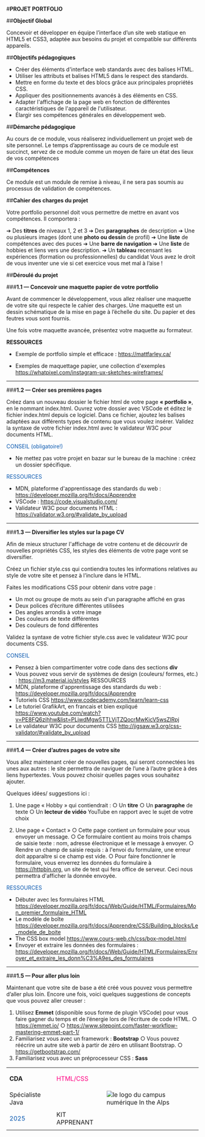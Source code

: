 #**PROJET PORTFOLIO**

##**Objectif Global**

Concevoir et développer en équipe l’interface d’un site web statique en HTML5 et CSS3, adaptée
aux besoins du projet et compatible sur différents appareils.

##**Objectifs pédagogiques**

- Créer des éléments d'interface web standards avec des balises HTML.
- Utiliser les attributs et balises HTML5 dans le respect des standards.
- Mettre en forme du texte et des blocs grâce aux principales propriétés CSS.
- Appliquer des positionnements avancés à des éléments en CSS.
- Adapter l'affichage de la page web en fonction de différentes caractéristiques de l'appareil
de l'utilisateur.
- Élargir ses compétences générales en développement web.

##**Démarche pédagogique**

Au cours de ce module, vous réaliserez individuellement un projet web de site personnel. Le temps
d’apprentissage au cours de ce module est succinct, servez de ce module comme un moyen de faire
un état des lieux de vos compétences

##**Compétences**

Ce module est un module de remise à niveau, il ne sera pas soumis au processus de validation de
compétences.

##**Cahier des charges du projet**

Votre portfolio personnel doit vous permettre de mettre en avant vos compétences. Il
comportera : </br>
<p style="background-color: #bccee2">

➔ Des **titres** de niveaux 1, 2 et 3
➔ Des **paragraphes** de description
➔ Une ou plusieurs images (dont une **photo ou dessin** de profil)
➔ Une **liste** de compétences avec des puces
➔ Une **barre de navigation**
➔ Une **liste** de hobbies et liens vers une description.
➔ Un **tableau** recensant les expériences (formation ou professionnelles) du
candidat
Vous avez le droit de vous inventer une vie si cet exercice vous met mal à l’aise !
</p>

##**Déroulé du projet**

###**1.1 — Concevoir une maquette papier de votre portfolio**

Avant de commencer le développement, vous allez réaliser une maquette de votre site qui
respecte le cahier des charges. Une maquette est un dessin schématique de la mise en page à
l’échelle du site. Du papier et des feutres vous sont fournis.

Une fois votre maquette avancée, présentez votre maquette au formateur.

**RESSOURCES**

- Exemple de portfolio simple et efficace :
https://mattfarley.ca/

- Exemples de maquettage papier, une collection d'exemples https://whatpixel.com/instagram-ux-sketches-wireframes/
  
------------------------------------------------------

###**1.2 — Créer ses premières pages**

Créez dans un nouveau dossier le fichier html de votre page **« portfolio »**, en le nommant
index.html. Ouvrez votre dossier avec VSCode et éditez le fichier index.html depuis ce
logiciel.
Dans ce fichier, ajoutez les balises adaptées aux différents types de contenu que vous voulez
insérer. Validez la syntaxe de votre fichier index.html avec le validateur W3C pour documents
HTML.

<p style="color: #0b59b0;">CONSEIL (obligatoire!)</p>

- Ne mettez pas votre projet en bazar sur le bureau de la machine : créez un dossier spécifique.

<p style="color: #0b59b0;">RESSOURCES</p>

- MDN, plateforme d'apprentissage des standards du web :
https://developer.mozilla.org/fr/docs/Apprendre
- VSCode : https://code.visualstudio.com/
- Validateur W3C pour documents HTML : https://validator.w3.org/#validate_by_upload

------------------------------------------------------

###**1.3 — Diversifier les styles sur la page CV**

Afin de mieux structurer l'affichage de votre contenu et de découvrir de nouvelles propriétés CSS,
les styles des éléments de votre page vont se diversifier.

Créez un fichier style.css qui contiendra toutes les informations relatives au style de votre site
et pensez à l’inclure dans le HTML.

Faites les modifications CSS pour obtenir dans votre page :

- Un mot ou groupe de mots au sein d'un paragraphe affiché en gras
- Deux polices d’écriture différentes utilisées
- Des angles arrondis à votre image
- Des couleurs de texte différentes
- Des couleurs de fond différentes
  
Validez la syntaxe de votre fichier style.css avec le validateur W3C pour documents CSS.

<p style="color: #0b59b0;">CONSEIL</p>

- Pensez à bien compartimenter votre code dans des sections **div**
- Vous pouvez vous servir de systèmes de design (couleurs/ formes, etc.) :
https://m3.material.io/styles
RESSOURCES
- MDN, plateforme d'apprentissage des standards du web :
https://developer.mozilla.org/fr/docs/Apprendre
- Tutoriels CSS
https://www.codecademy.com/learn/learn-css
- Le tutoriel GrafikArt, en francais et bien expliqué
https://www.youtube.com/watch?v=PE8FQ6zihhw&list=PLjwdMgw5TTLVjTZQocrMwKicV5wsZlRpj
- Le validateur W3C pour documents CSS
http://jigsaw.w3.org/css-validator/#validate_by_upload

------------------------------------------------------

###**1.4 — Créer d’autres pages de votre site**

Vous allez maintenant créer de nouvelles pages, qui seront connectées les unes aux autres : le site
permettra de naviguer de l’une à l’autre grâce à des liens hypertextes. Vous pouvez choisir quelles
pages vous souhaitez ajouter.

Quelques idées/ suggestions ici :

1. Une page « Hobby » qui contiendrait :
    ○ Un **titre**
    ○ Un **paragraphe** de texte
    ○ Un **lecteur de vidéo** YouTube en rapport avec le sujet de votre choix

2. Une page « Contact »
    ○ Cette page contient un formulaire pour vous envoyer un message.
    ○ Ce formulaire contient au moins trois champs de saisie texte : nom, adresse
    électronique et le message à envoyer.
    ○ Rendre un champ de saisie requis : à l'envoi du formulaire, une erreur doit apparaître
    si ce champ est vide.
    ○ Pour faire fonctionner le formulaire, vous enverrez les données du formulaire à
    https://httpbin.org, un site de test qui fera office de serveur. Ceci nous permettra
    d'afficher la donnée envoyée.

<p style="color: #0b59b0;">RESSOURCES</p>

- Débuter avec les formulaires HTML
https://developer.mozilla.org/fr/docs/Web/Guide/HTML/Formulaires/Mon_premier_formulaire_HTML
- Le modèle de boîte
https://developer.mozilla.org/fr/docs/Apprendre/CSS/Building_blocks/Le_modele_de_boite
- The CSS box model https://www.cours-web.ch/css/box-model.html
- Envoyer et extraire les données des formulaires :
https://developer.mozilla.org/fr/docs/Web/Guide/HTML/Formulaires/Envoyer_et_extraire_les_donn%C3%A9es_des_formulaires

------------------------------------------------------

###**1.5 — Pour aller plus loin**

Maintenant que votre site de base a été créé vous pouvez vous permettre d’aller plus loin. Encore
une fois, voici quelques suggestions de concepts que vous pouvez aller creuser :
1. Utilisez **Emmet** (disponible sous forme de plugin VSCode) pour vous faire gagner du temps
et de l’énergie lors de l’écriture de code HTML.
○ https://emmet.io/
○ https://www.sitepoint.com/faster-workflow-mastering-emmet-part-1/
1. Familiarisez vous avec un framework : **Bootstrap**
○ Vous pouvez réécrire un autre site web à partir de zéro en utilisant Bootstrap.
○ https://getbootstrap.com/
1. Familiarisez vous avec un préprocesseur CSS : **Sass**
   

|                                     |                                         |                                                                                                                            |
| ----------------------------------- | --------------------------------------- | -------------------------------------------------------------------------------------------------------------------------- |
| **CDA**                             | <p style="color: #ff0080;">HTML/CSS</p> |
| Spécialiste Java                    |                                         | ![le logo du campus numérique In the Alps](https://campus-skills.com/wp-content/uploads/2022/04/campus_numerique_logo.png) |
| <p style="color: #0b59b0;">2025</p> | KIT APPRENANT                           |